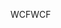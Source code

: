 <span data-ttu-id="03ad5-101">WCF</span><span class="sxs-lookup"><span data-stu-id="03ad5-101">WCF</span></span>